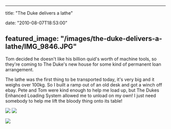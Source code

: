 
---
title: "The Duke delivers a lathe"

date: "2010-08-07T18:53:00"

featured_image: "/images/the-duke-delivers-a-lathe/IMG_9846.JPG"
---


Tom decided he doesn't like his billion quid's worth of machine tools, so they're coming to The Duke's new house for some kind of permanent loan arrangement. 

The lathe was the first thing to be transported today, it's very big and it weighs over 100kg.  So I built a ramp out of an old desk and got a winch off ebay.  Pete and Tom were kind enough to help me load up, but The Dukes Enhanced Loading System allowed me to unload on my own!  I just need somebody to help me lift the bloody thing onto its table!

<a href="http://4.bp.blogspot.com/_62oTnOHwOSo/TF2siHUwZMI/AAAAAAAACMs/FPmcdNpUhJc/s1600/IMG_9846.JPG"><img src="/images/the-duke-delivers-a-lathe/IMG_9846.JPG"/></a>
<a href="http://3.bp.blogspot.com/_62oTnOHwOSo/TF2shqpJjrI/AAAAAAAACMk/ojGgDFGso4g/s1600/IMG_9848.JPG"><img src="/images/the-duke-delivers-a-lathe/IMG_9848.JPG"/></a>

<a href="http://4.bp.blogspot.com/_62oTnOHwOSo/TF2shcBTWQI/AAAAAAAACMc/s1v5yxCO754/s1600/IMG_9849.JPG"><img src="/images/the-duke-delivers-a-lathe/IMG_9849.JPG"/></a>
